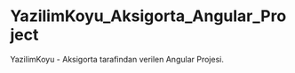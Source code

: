# YazilimKoyu_Aksigorta_Angular_Project
YazilimKoyu - Aksigorta tarafindan verilen Angular Projesi. 
